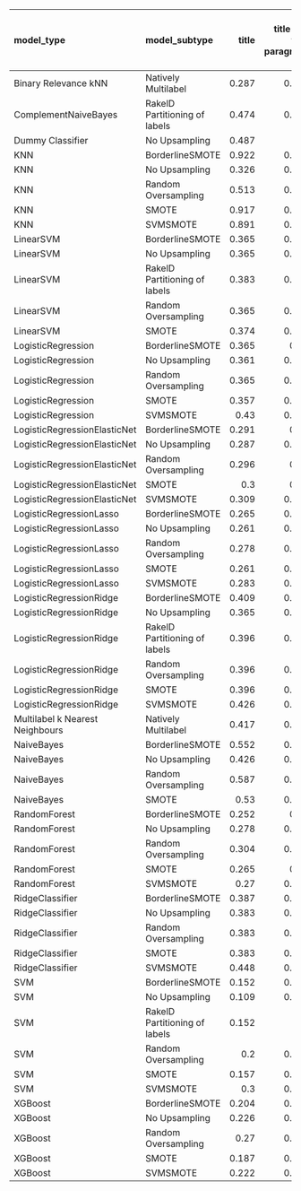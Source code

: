 | model_type                      | model_subtype                 |   title |   title and first paragraph | title and 5 sentences   | title and 10 sentences   |   title and first sentence each paragraph | raw text   |
|:--------------------------------|:------------------------------|--------:|----------------------------:|:------------------------|:-------------------------|------------------------------------------:|:-----------|
| Binary Relevance kNN            | Natively Multilabel           |   0.287 |                       0.378 | 0.270                   | 0.287                    |                                     0.213 | 0.174      |
| ComplementNaiveBayes            | RakelD Partitioning of labels |   0.474 |                       0.448 | 0.361                   | 0.439                    |                                     0.404 | 0.491      |
| Dummy Classifier                | No Upsampling                 |   0.487 |                       0.5   | 0.461                   | 0.374                    |                                     0.47  | 0.487      |
| KNN                             | BorderlineSMOTE               |   0.922 |                       0.852 | **1.000**               | 0.952                    |                                     0.839 | **1.000**  |
| KNN                             | No Upsampling                 |   0.326 |                       0.174 | 0.052                   | 0.178                    |                                     0.174 | 0.026      |
| KNN                             | Random Oversampling           |   0.513 |                       0.443 | 0.461                   | 0.383                    |                                     0.5   | 0.204      |
| KNN                             | SMOTE                         |   0.917 |                       0.904 | **1.000**               | **1.000**                |                                     0.835 | **1.000**  |
| KNN                             | SVMSMOTE                      |   0.891 |                       0.761 | **1.000**               | 0                        |                                     0.83  | 0.974      |
| LinearSVM                       | BorderlineSMOTE               |   0.365 |                       0.361 | 0.330                   | 0.365                    |                                     0.374 | 0.417      |
| LinearSVM                       | No Upsampling                 |   0.365 |                       0.348 | 0.330                   | 0.365                    |                                     0.374 | 0.417      |
| LinearSVM                       | RakelD Partitioning of labels |   0.383 |                       0.352 | 0.330                   | 0.365                    |                                     0.357 | 0.383      |
| LinearSVM                       | Random Oversampling           |   0.365 |                       0.348 | 0.330                   | 0.365                    |                                     0.374 | 0.417      |
| LinearSVM                       | SMOTE                         |   0.374 |                       0.374 | 0.330                   | 0.365                    |                                     0.374 | 0.417      |
| LogisticRegression              | BorderlineSMOTE               |   0.365 |                       0.37  | 0.335                   | 0.361                    |                                     0.378 | 0.422      |
| LogisticRegression              | No Upsampling                 |   0.361 |                       0.343 | 0.296                   | 0.357                    |                                     0.378 | 0.387      |
| LogisticRegression              | Random Oversampling           |   0.365 |                       0.357 | 0.339                   | 0.365                    |                                     0.374 | 0.409      |
| LogisticRegression              | SMOTE                         |   0.357 |                       0.335 | 0.343                   | 0.374                    |                                     0.37  | 0.404      |
| LogisticRegression              | SVMSMOTE                      |   0.43  |                       0.361 | 0.348                   | 0.357                    |                                     0.391 | 0.439      |
| LogisticRegressionElasticNet    | BorderlineSMOTE               |   0.291 |                       0.33  | 0.335                   | 0.343                    |                                     0.422 | 0.387      |
| LogisticRegressionElasticNet    | No Upsampling                 |   0.287 |                       0.309 | 0.313                   | 0.335                    |                                     0.387 | 0.374      |
| LogisticRegressionElasticNet    | Random Oversampling           |   0.296 |                       0.33  | 0.339                   | 0.343                    |                                     0.435 | 0.400      |
| LogisticRegressionElasticNet    | SMOTE                         |   0.3   |                       0.33  | 0.339                   | 0.343                    |                                     0.435 | 0.387      |
| LogisticRegressionElasticNet    | SVMSMOTE                      |   0.309 |                       0.357 | 0.339                   | 0.361                    |                                     0.443 | 0.443      |
| LogisticRegressionLasso         | BorderlineSMOTE               |   0.265 |                       0.352 | 0.283                   | 0.361                    |                                     0.404 | 0.430      |
| LogisticRegressionLasso         | No Upsampling                 |   0.261 |                       0.343 | 0.278                   | 0.348                    |                                     0.396 | 0.417      |
| LogisticRegressionLasso         | Random Oversampling           |   0.278 |                       0.343 | 0.287                   | 0.374                    |                                     0.43  | 0.457      |
| LogisticRegressionLasso         | SMOTE                         |   0.261 |                       0.357 | 0.278                   | 0.378                    |                                     0.413 | 0.439      |
| LogisticRegressionLasso         | SVMSMOTE                      |   0.283 |                       0.361 | 0.348                   | 0.400                    |                                     0.461 | 0.470      |
| LogisticRegressionRidge         | BorderlineSMOTE               |   0.409 |                       0.413 | 0.370                   | 0.400                    |                                     0.361 | 0.409      |
| LogisticRegressionRidge         | No Upsampling                 |   0.365 |                       0.387 | 0.357                   | 0.391                    |                                     0.339 | 0.396      |
| LogisticRegressionRidge         | RakelD Partitioning of labels |   0.396 |                       0.343 | 0.357                   | 0.348                    |                                     0.348 | 0.343      |
| LogisticRegressionRidge         | Random Oversampling           |   0.396 |                       0.413 | 0.378                   | 0.409                    |                                     0.357 | 0.404      |
| LogisticRegressionRidge         | SMOTE                         |   0.396 |                       0.413 | 0.378                   | 0.404                    |                                     0.365 | 0.400      |
| LogisticRegressionRidge         | SVMSMOTE                      |   0.426 |                       0.378 | 0.357                   | 0.409                    |                                     0.383 | 0.417      |
| Multilabel k Nearest Neighbours | Natively Multilabel           |   0.417 |                       0.439 | 0.396                   | 0.491                    |                                     0.322 | 0.348      |
| NaiveBayes                      | BorderlineSMOTE               |   0.552 |                       0.543 | 0.591                   | 0.613                    |                                     0.657 | 0.717      |
| NaiveBayes                      | No Upsampling                 |   0.426 |                       0.361 | 0.352                   | 0.357                    |                                     0.391 | 0.348      |
| NaiveBayes                      | Random Oversampling           |   0.587 |                       0.622 | 0.622                   | 0.643                    |                                     0.691 | 0.748      |
| NaiveBayes                      | SMOTE                         |   0.53  |                       0.543 | 0.591                   | 0.613                    |                                     0.648 | 0.691      |
| RandomForest                    | BorderlineSMOTE               |   0.252 |                       0.37  | 0.361                   | 0.396                    |                                     0.317 | 0.387      |
| RandomForest                    | No Upsampling                 |   0.278 |                       0.343 | 0.361                   | 0.357                    |                                     0.283 | 0.357      |
| RandomForest                    | Random Oversampling           |   0.304 |                       0.439 | 0.391                   | 0.435                    |                                     0.374 | 0.435      |
| RandomForest                    | SMOTE                         |   0.265 |                       0.37  | 0.365                   | 0.383                    |                                     0.309 | 0.396      |
| RandomForest                    | SVMSMOTE                      |   0.27  |                       0.348 | 0.317                   | 0.400                    |                                     0.283 | 0.404      |
| RidgeClassifier                 | BorderlineSMOTE               |   0.387 |                       0.404 | 0.378                   | 0.404                    |                                     0.365 | 0.404      |
| RidgeClassifier                 | No Upsampling                 |   0.383 |                       0.409 | 0.378                   | 0.404                    |                                     0.365 | 0.404      |
| RidgeClassifier                 | Random Oversampling           |   0.383 |                       0.409 | 0.378                   | 0.404                    |                                     0.365 | 0.404      |
| RidgeClassifier                 | SMOTE                         |   0.383 |                       0.409 | 0.378                   | 0.404                    |                                     0.365 | 0.404      |
| RidgeClassifier                 | SVMSMOTE                      |   0.448 |                       0.396 | 0.370                   | 0.409                    |                                     0.387 | 0.452      |
| SVM                             | BorderlineSMOTE               |   0.152 |                       0.009 | 0.013                   | 0.035                    |                                     0.043 | 0.100      |
| SVM                             | No Upsampling                 |   0.109 |                       0.004 | 0.017                   | 0.104                    |                                     0.178 | 0.248      |
| SVM                             | RakelD Partitioning of labels |   0.152 |                       0     | 0.161                   | 0.026                    |                                     0.274 | 0.187      |
| SVM                             | Random Oversampling           |   0.2   |                       0.017 | 0.022                   | 0.174                    |                                     0.209 | 0.335      |
| SVM                             | SMOTE                         |   0.157 |                       0.009 | 0.013                   | 0.039                    |                                     0.026 | 0.117      |
| SVM                             | SVMSMOTE                      |   0.3   |                       0.009 | 0.013                   | 0.022                    |                                     0.013 | 0.087      |
| XGBoost                         | BorderlineSMOTE               |   0.204 |                       0.357 | 0.352                   | 0.370                    |                                     0.352 | 0.396      |
| XGBoost                         | No Upsampling                 |   0.226 |                       0.378 | 0.335                   | 0.378                    |                                     0.374 | 0.409      |
| XGBoost                         | Random Oversampling           |   0.27  |                       0.435 | 0.400                   | 0.413                    |                                     0.413 | 0.422      |
| XGBoost                         | SMOTE                         |   0.187 |                       0.383 | 0.339                   | 0.383                    |                                     0.361 | 0.443      |
| XGBoost                         | SVMSMOTE                      |   0.222 |                       0.391 | 0.343                   | 0.378                    |                                     0.378 | 0.435      |
